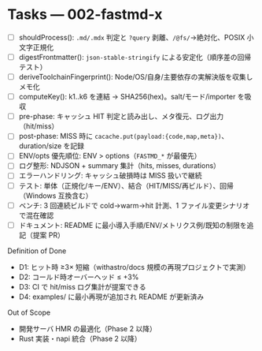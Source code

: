 # Tasks — 002-fastmd-x

- [ ] shouldProcess(): `.md/.mdx` 判定と `?query` 剥離、`/@fs/`→絶対化、POSIX 小文字正規化
- [ ] digestFrontmatter(): `json-stable-stringify` による安定化（順序差の回帰テスト）
- [ ] deriveToolchainFingerprint(): Node/OS/自身/主要依存の実解決版を収集しメモ化
- [ ] computeKey(): k1..k6 を連結 → SHA256(hex)。salt/モード/importer を吸収
- [ ] pre-phase: キャッシュ HIT 判定と読み出し、メタ復元、ログ出力（hit/miss）
- [ ] post-phase: MISS 時に `cacache.put(payload:{code,map,meta})`、duration/size を記録
- [ ] ENV/opts 優先順位: ENV > options（`FASTMD_*` が最優先）
- [ ] ログ整形: NDJSON + summary 集計（hits, misses, durations）
- [ ] エラーハンドリング: キャッシュ破損時は MISS 扱いで継続
- [ ] テスト: 単体（正規化/キー/ENV）、結合（HIT/MISS/再ビルド）、回帰（Windows 互換含む）
- [ ] ベンチ: 3 回連続ビルドで cold→warm→hit 計測、1 ファイル変更シナリオで混在確認
- [ ] ドキュメント: README に最小導入手順/ENV/メトリクス例/既知の制限を追記（提案 PR）

Definition of Done
- D1: ヒット時 ≥3× 短縮（withastro/docs 規模の再現プロジェクトで実測）
- D2: コールド時オーバーヘッド ≤ +3%
- D3: CI で hit/miss ログ集計が提案できる
- D4: examples/ に最小再現が追加され README が更新済み

Out of Scope
- 開発サーバ HMR の最適化（Phase 2 以降）
- Rust 実装・napi 統合（Phase 2 以降）
